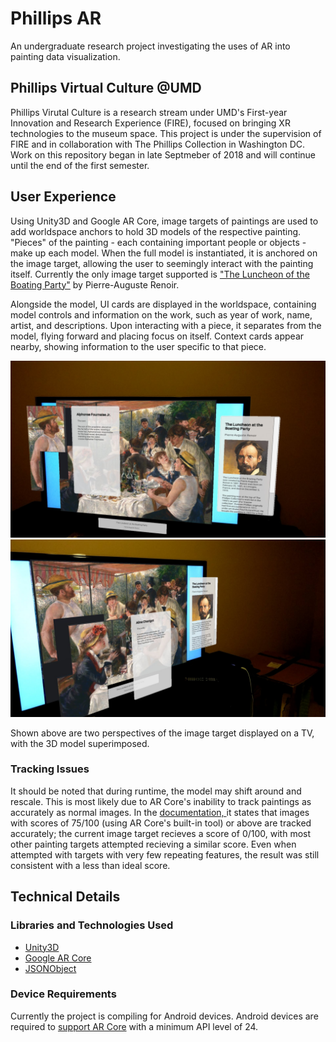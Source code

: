 # Phillips AR
An undergraduate research project investigating the uses of AR into painting data visualization.

## Phillips Virtual Culture @UMD
Phillips Virutal Culture is a research stream under UMD's First-year Innovation and Research Experience (FIRE), focused on bringing XR technologies to the museum space. This project is under the supervision of FIRE and in collaboration with The Phillips Collection in Washington DC. Work on this repository began in late Septmeber of 2018 and will continue until the end of the first semester.

## User Experience
Using Unity3D and Google AR Core, image targets of paintings are used to add worldspace anchors to hold 3D models of the respective painting. "Pieces" of the painting - each containing important people or objects - make up each model. When the full model is instantiated, it is anchored on the image target, allowing the user to seemingly interact with the painting itself. Currently the only image target supported is ["The Luncheon of the Boating Party"](https://en.wikipedia.org/wiki/Luncheon_of_the_Boating_Party) by Pierre-Auguste Renoir.

Alongside the model, UI cards are displayed in the worldspace, containing model controls and information on the work, such as year of work, name, artist, and descriptions. Upon interacting with a piece, it separates from the model, flying forward and placing focus on itself. Context cards appear nearby, showing information to the user specific to that piece. 

![Screenshot 1](https://github.com/Deanfost/phillips-ar/blob/master/Screenshots/Screenshot_20181124-165008.jpg)
![Screenshot 2](https://github.com/Deanfost/phillips-ar/blob/master/Screenshots/Screenshot_20181124-165033.jpg)

Shown above are two perspectives of the image target displayed on a TV, with the 3D model superimposed. 

### Tracking Issues
It should be noted that during runtime, the model may shift around and rescale. This is most likely due to AR Core's inability to track paintings as accurately as normal images. In the [documentation,
](https://developers.google.com/ar/develop/unity/augmented-images/) it states that images with scores of 75/100 (using AR Core's built-in tool) or above are tracked accurately; the current image target recieves a score of 0/100, with most other painting targets attempted recieving a similar score. Even when attempted with targets with very few repeating features, the result was still consistent with a less than ideal score.

## Technical Details
### Libraries and Technologies Used
- [Unity3D](https://unity3d.com/)
- [Google AR Core](https://developers.google.com/ar/)
- [JSONObject](https://github.com/mtschoen/JSONObject)

### Device Requirements
Currently the project is compiling for Android devices. Android devices are required to [support AR Core](https://developers.google.com/ar/discover/supported-devices) with a minimum API level of 24. 
